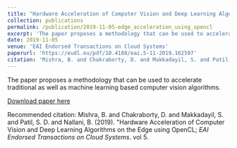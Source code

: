 ```yaml
---
title: "Hardware Acceleration of Computer Vision and Deep Learning Algorithms on the Edge using OpenCL"
collection: publications
permalink: /publication/2019-11-05-edge_acceleration_using_opencl
excerpt: 'The paper proposes a methodology that can be used to accelerate traditional as well as machine learning based computer vision algorithms.'
date: 2019-11-05
venue: 'EAI Endorsed Transactions on Cloud Systems'
paperurl: 'https://eudl.eu/pdf/10.4108/eai.5-11-2019.162597'
citation: 'Mishra, B. and Chakraborty, D. and Makkadayil, S. and Patil, S. D. and Nallani, B. (2019). &quot;Hardware Acceleration of Computer Vision and Deep Learning Algorithms on the Edge using OpenCL; <i>EAI Endorsed Transactions on Cloud Systems</i>. vol 5.'
---
```

The paper proposes a methodology that can be used to accelerate traditional as well as machine learning based computer vision algorithms.

[Download paper here](https://eudl.eu/pdf/10.4108/eai.5-11-2019.162597)

Recommended citation: Mishra, B. and Chakraborty, D. and Makkadayil, S. and Patil, S. D. and Nallani, B. (2019). &quot;Hardware Acceleration of Computer Vision and Deep Learning Algorithms on the Edge using OpenCL; <i>EAI Endorsed Transactions on Cloud Systems</i>. vol 5.
